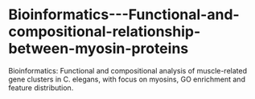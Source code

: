 # Bioinformatics---Functional-and-compositional-relationship-between-myosin-proteins
Bioinformatics: Functional and compositional analysis of muscle-related gene clusters in C. elegans, with focus on myosins, GO enrichment and feature distribution.
